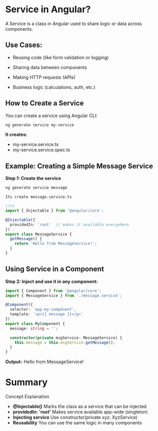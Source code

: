 # Service in Angular?
A Service is a class in Angular used to share logic or data across components.

## Use Cases:
- Reusing code (like form validation or logging)

- Sharing data between components

- Making HTTP requests (APIs)

- Business logic (calculations, auth, etc.)

## How to Create a Service
You can create a service using Angular CLI:

```bash
ng generate service my-service
```
**It creates:**
- my-service.service.ts
- my-service.service.spec.ts

## Example: Creating a Simple Message Service
**Step 1: Create the service**
```bash
ng generate service message
```
`Its create message.service.ts`

```ts
//ts
import { Injectable } from '@angular/core';

@Injectable({
  providedIn: 'root'  // makes it available everywhere
})
export class MessageService {
  getMessage() {
    return 'Hello from MessageService!';
  }
}
```

## Using Service in a Component
**Step 2: Inject and use it in any component:**
```ts
import { Component } from '@angular/core';
import { MessageService } from './message.service';

@Component({
  selector: 'app-my-component',
  template: `<p>{{ message }}</p>`
})
export class MyComponent {
  message: string = '';

  constructor(private msgService: MessageService) {
    this.message = this.msgService.getMessage();
  }
}
```
**Output-** Hello from MessageService!

# Summary
Concept	Explanation
- **@Injectable()**	Marks the class as a service that can be injected
- **providedIn: 'root'**	Makes service available app-wide (singleton)
- **Injecting service**	Use constructor(private xyz: XyzService)
- **Reusability**	You can use the same logic in many components
